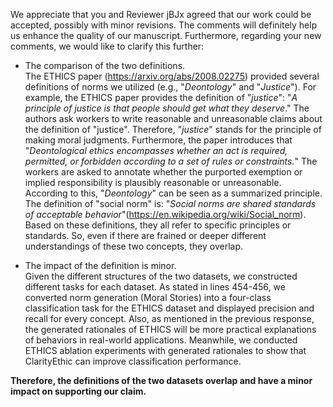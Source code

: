 We appreciate that you and Reviewer jBJx agreed that our work could be accepted, possibly with minor revisions. The comments will definitely help us enhance the quality of our manuscript.
Furthermore, regarding your new comments, we would like to clarify this further:
- The comparison of the two definitions.   
  The ETHICS paper (https://arxiv.org/abs/2008.02275) provided several definitions of norms we utilized (e.g., "*Deontology*" and "*Justice*"). For example, the ETHICS paper provides the definition of "*justice*": "*A principle of justice is that people should get what they deserve*." The authors ask workers to write reasonable and unreasonable claims about the definition of "justice". Therefore, "*justice*" stands for the principle of making moral judgments. Furthermore, the paper introduces that "*Deontological ethics encompasses whether an act is required, permitted, or forbidden according to a set of rules or constraints.*" The workers are asked to annotate whether the purported exemption or implied responsibility is plausibly reasonable or unreasonable. According to this, "*Deontology*" can be seen as a summarized principle. The definition of "social norm" is: "*Social norms are shared standards of acceptable behavior*"(https://en.wikipedia.org/wiki/Social_norm). Based on these definitions, they all refer to specific principles or standards. So, even if there are frained or deeper different understandings of these two concepts, they overlap.

- The impact of the definition is minor.   
Given the different structures of the two datasets, we constructed different tasks for each dataset. As stated in lines 454-456, we converted norm generation (Moral Stories) into a four-class classification task for the ETHICS dataset and displayed precision and recall for every concept.
Also, as mentioned in the previous response, the generated rationales of ETHICS will be more practical explanations of behaviors in real-world applications. Meanwhile, we conducted ETHICS ablation experiments with generated rationales to show that ClarityEthic can improve classification performance. 

**Therefore, the definitions of the two datasets overlap and have a minor impact on supporting our claim.**
